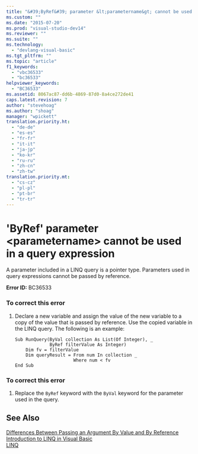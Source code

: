 ```yaml
---
title: "&#39;ByRef&#39; parameter &lt;parametername&gt; cannot be used in a query expression | Microsoft Docs"
ms.custom: ""
ms.date: "2015-07-20"
ms.prod: "visual-studio-dev14"
ms.reviewer: ""
ms.suite: ""
ms.technology: 
  - "devlang-visual-basic"
ms.tgt_pltfrm: ""
ms.topic: "article"
f1_keywords: 
  - "vbc36533"
  - "bc36533"
helpviewer_keywords: 
  - "BC36533"
ms.assetid: 8067ac87-dd6b-4869-87d0-8a4ce272de41
caps.latest.revision: 7
author: "stevehoag"
ms.author: "shoag"
manager: "wpickett"
translation.priority.ht: 
  - "de-de"
  - "es-es"
  - "fr-fr"
  - "it-it"
  - "ja-jp"
  - "ko-kr"
  - "ru-ru"
  - "zh-cn"
  - "zh-tw"
translation.priority.mt: 
  - "cs-cz"
  - "pl-pl"
  - "pt-br"
  - "tr-tr"
---
```

# &#39;ByRef&#39; parameter &lt;parametername&gt; cannot be used in a query expression
A parameter included in a LINQ query is a pointer type. Parameters used in query expressions cannot be passed by reference.  
  
 **Error ID:** BC36533  
  
### To correct this error  
  
1.  Declare a new variable and assign the value of the new variable to a copy of the value that is passed by reference. Use the copied variable in the LINQ query. The following is an example:  
  
    ```vb#  
    Sub RunQuery(ByVal collection As List(Of Integer), _  
                 ByRef filterValue As Integer)  
        Dim fv = filterValue  
        Dim queryResult = From num In collection _  
                          Where num < fv  
    End Sub  
    ```  
  
### To correct this error  
  
1.  Replace the `ByRef` keyword with the `ByVal` keyword for the parameter used in the query.  
  
## See Also  
 [Differences Between Passing an Argument By Value and By Reference](/dotnet/visual-basic/language-reference/procedures/differences-between-passing-an-argument-by-value-and-by-reference)   
 [Introduction to LINQ in Visual Basic](/dotnet/visual-basic/programming-guide/language-features/linq/introduction-to-linq)   
 [LINQ](/dotnet/visual-basic/programming-guide/language-features/linq/index)